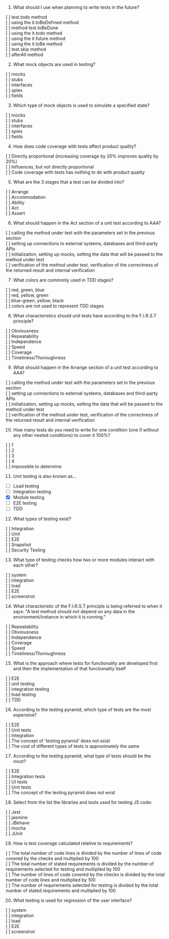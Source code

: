 1. What should I use when planning to write tests in the future?

[ ] test.todo method  
[ ] using the it.toBeDefined method  
[ ] method test.toBeDone  
[ ] using the it.todo method  
[ ] using the it.future method  
[ ] using the it.toBe method  
[ ] test.skip method  
[ ] afterAll method

2. What mock objects are used in testing?

[ ] mocks  
[ ] stubs  
[ ] interfaces  
[ ] spies  
[ ] fields

3. Which type of mock objects is used to simulate a specified state?

[ ] mocks  
[ ] stubs  
[ ] interfaces  
[ ] spies  
[ ] fields

4. How does code coverage with tests affect product quality?

[ ] Directly proportional (increasing coverage by 20% improves quality by 20%)  
[ ] Influences, but not directly proportional  
[ ] Code coverage with tests has nothing to do with product quality

5. What are the 3 stages that a test can be divided into?

[ ] Arrange  
[ ] Accommodation  
[ ] Ability  
[ ] Act  
[ ] Assert

6. What should happen in the Act section of a unit test according to AAA?

[ ] calling the method under test with the parameters set in the previous section  
[ ] setting up connections to external systems, databases and third-party APIs  
[ ] initialization, setting up mocks, setting the data that will be passed to the method under test  
[ ] verification of the method under test, verification of the correctness of the returned result and internal verification

7. What colors are commonly used in TDD stages?

[ ] red, green, blue  
[ ] red, yellow, green  
[ ] blue-green, yellow, black  
[ ] colors are not used to represent TDD stages

8. What characteristics should unit tests have according to the F.I.R.S.T principle?

[ ] Obviousness  
[ ] Repeatability  
[ ] Independence  
[ ] Speed  
[ ] Coverage  
[ ] Timeliness/Thoroughness

9. What should happen in the Arrange section of a unit test according to AAA?

[ ] calling the method under test with the parameters set in the previous section  
[ ] setting up connections to external systems, databases and third-party APIs  
[ ] initialization, setting up mocks, setting the data that will be passed to the method under test  
[ ] verification of the method under test, verification of the correctness of the returned result and internal verification

10. How many tests do you need to write for one condition (one if without any other nested conditions) to cover it 100%?

[ ] 1  
[ ] 2  
[ ] 3  
[ ] 4  
[ ] impossible to determine

11. Unit testing is also known as...

- [ ] Load testing
- [ ] Integration testing
- [x] Module testing
- [ ] E2E testing
- [ ] TDD

12. What types of testing exist?

[ ] Integration  
[ ] Unit  
[ ] E2E  
[ ] Snapshot  
[ ] Security Testing

13. What type of testing checks how two or more modules interact with each other?

[ ] system  
[ ] integration  
[ ] load  
[ ] E2E  
[ ] screenshot

14. What characteristic of the F.I.R.S.T principle is being referred to when it says: "A test method should not depend on any data in the environment/instance in which it is running."

[ ] Repeatability  
[ ] Obviousness  
[ ] Independence  
[ ] Coverage  
[ ] Speed  
[ ] Timeliness/Thoroughness

15. What is the approach where tests for functionality are developed first and then the implementation of that functionality itself

[ ] E2E  
[ ] unit testing  
[ ] integration testing  
[ ] load testing  
[ ] TDD

16. According to the testing pyramid, which type of tests are the most expensive?

[ ] E2E  
[ ] Unit tests  
[ ] Integration  
[ ] The concept of 'testing pyramid' does not exist  
[ ] The cost of different types of tests is approximately the same

17. According to the testing pyramid, what type of tests should be the most?

[ ] E2E  
[ ] Integration tests  
[ ] UI tests  
[ ] Unit tests  
[ ] The concept of the testing pyramid does not exist

18. Select from the list the libraries and tools used for testing JS code:

[ ] Jest  
[ ] jasmine  
[ ] JBehave  
[ ] mocha  
[ ] JUnit

19. How is test coverage calculated relative to requirements?

[ ] The total number of code lines is divided by the number of lines of code covered by the checks and multiplied by 100  
[ ] The total number of stated requirements is divided by the number of requirements selected for testing and multiplied by 100  
[ ] The number of lines of code covered by the checks is divided by the total number of code lines and multiplied by 100  
[ ] The number of requirements selected for testing is divided by the total number of stated requirements and multiplied by 100

20. What testing is used for regression of the user interface?

[ ] system  
[ ] integration  
[ ] load  
[ ] E2E  
[ ] screenshot
